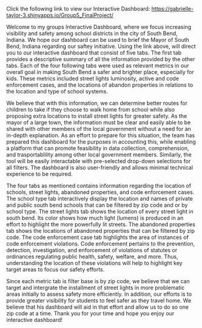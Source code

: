Click the following link to view our Interactive Dashboard: https://gabrielle-taylor-3.shinyapps.io/Group5_FinalProject/

Welcome to my groups Interactive Dashboard, where we focus increasing visibility and safety among school districts in the city of South Bend, Indiana. We hope our dashboard can be used to brief the Mayor of South Bend, Indiana regarding our saftey initiative. Using the link above, will direct you to our interactive dashboard that consist of five tabs. The first tab provides a descriptive summary of all the information provided by the other tabs. Each of the four following tabs were used as relevant metrics in our overall goal in making South Bend a safer and brighter place, especially for kids. These metrics included street lights luminosity, active and code enforcement cases, and the locations of abandon properties in relations to the location and type of school systems.

We believe that with this information, we can determine better routes for children to take if they choose to walk home from school while also proposing extra locations to install street lights for greater safety. As the mayor of a large town, the information must be clear and easily able to be shared with other members of the local government without a need for an in-depth explanation. As an effort to prepare for this situation, the team has prepared this dashboard for the purposes in accounting this, while enabling a platform that can promote feasibility in data collection, comprehension, and trasportablility among other local government members. Similarly, the tool will be easily interactable with pre-selected drop-down selections for all filters. The dashboard is also user-friendly and allows minimal technical experience to be required.

The four tabs as mentioned contains information regarding the location of schools, street lights, abandoned properties, and code enforcement cases. The school type tab interactively display the location and names of private and public south bend schools that can be filtered by zip code and or by school type. The street lights tab shows the location of every street light in south bend. Its color shows how much light (lumens) is produced in an effort to highlight the more powerfully lit streets. The abandoned properties tab shows the locations of abandoned properties that can be filtered by zip code. The code enforcement case tab highlights the area of instances of code enforcement violations. Code enforcement pertains to the prevention, detection, investigation, and enforcement of violations of statutes or ordinances regulating public health, safety, welfare, and more. Thus, understanding the location of these violations will help to highlight key target areas to focus our safety efforts.

Since each metric tab is filter base is by zip code, we believe that we can target and intergrate the installment of street lights in more problematic areas initially to assess safety more efficiently. In addition, our efforts is to provide greater visibility for students to feel safer as they travel home. We believe that his dashboard will aid in that effort and allow us to do so one zip code at a time. Thank you for your time and hope you enjoy our interactive dashboard!

